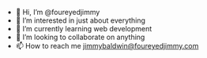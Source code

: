 - 👋 Hi, I’m @foureyedjimmy
- 👀 I’m interested in just about everything
- 🌱 I’m currently learning web development
- 💞️ I’m looking to collaborate on anything
- 📫 How to reach me jimmybaldwin@foureyedjimmy.com

<!---
foureyedjimmy/foureyedjimmy is a ✨ special ✨ repository because its `README.md` (this file) appears on your GitHub profile.
You can click the Preview link to take a look at your changes.
--->
